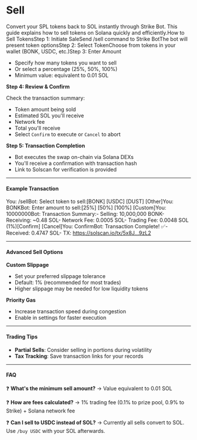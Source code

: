# Sell

Convert your SPL tokens back to SOL instantly through Strike Bot. This guide explains how to sell tokens on Solana quickly and efficiently.How to Sell TokensStep 1: Initiate SaleSend /sell command to Strike BotThe bot will present token optionsStep 2: Select TokenChoose from tokens in your wallet (BONK, USDC, etc.)Step 3: Enter Amount

* Specify how many tokens you want to sell
* Or select a percentage (25%, 50%, 100%)
* Minimum value: equivalent to 0.01 SOL

**Step 4: Review & Confirm**

Check the transaction summary:

* Token amount being sold
* Estimated SOL you'll receive
* Network fee
* Total you'll receive
* Select `Confirm` to execute or `Cancel` to abort

**Step 5: Transaction Completion**

* Bot executes the swap on-chain via Solana DEXs
* You'll receive a confirmation with transaction hash
* Link to Solscan for verification is provided

***

#### **Example Transaction** <a href="#example-transaction" id="example-transaction"></a>

You: /sellBot: Select token to sell:\[BONK] \[USDC] \[DUST] \[Other]You: BONKBot: Enter amount to sell:\[25%] \[50%] \[100%] \[Custom]You: 10000000Bot: Transaction Summary:- Selling: 10,000,000 BONK- Receiving: \~0.48 SOL- Network Fee: 0.0005 SOL- Trading Fee: 0.0048 SOL (1%)\[Confirm] \[Cancel]You: ConfirmBot: Transaction Complete! ✅- Received: 0.4747 SOL- TX: https://solscan.io/tx/5x8J...9zL2

***

#### **Advanced Sell Options** <a href="#advanced-sell-options" id="advanced-sell-options"></a>

**Custom Slippage**

* Set your preferred slippage tolerance
* Default: 1% (recommended for most trades)
* Higher slippage may be needed for low liquidity tokens

**Priority Gas**

* Increase transaction speed during congestion
* Enable in settings for faster execution

***

#### **Trading Tips** <a href="#trading-tips" id="trading-tips"></a>

* **Partial Sells**: Consider selling in portions during volatility
* **Tax Tracking**: Save transaction links for your records

***

#### **FAQ** <a href="#faq" id="faq"></a>

❓ **What's the minimum sell amount?** → Value equivalent to 0.01 SOL

❓ **How are fees calculated?** → 1% trading fee (0.1% to prize pool, 0.9% to Strike) + Solana network fee

❓ **Can I sell to USDC instead of SOL?** → Currently all sells convert to SOL. Use `/buy USDC` with your SOL afterwards.
